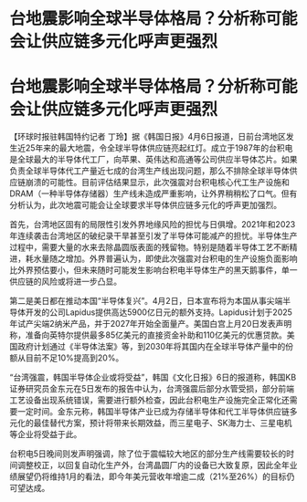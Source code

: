 # 台地震影响全球半导体格局？分析称可能会让供应链多元化呼声更强烈

# 台地震影响全球半导体格局？分析称可能会让供应链多元化呼声更强烈

【环球时报驻韩国特约记者
丁玲】据《韩国日报》4月6日报道，日前台湾地区发生近25年来的最大地震，令全球半导体供应链亮起红灯。成立于1987年的台积电是全球最大的半导体代工厂，向苹果、英伟达和高通等公司供应半导体芯片。如果负责全球半导体代工产量近七成的台湾生产线出现问题，那么不排除全球半导体供应链崩溃的可能性。目前评估结果显示，此次强震对台积电核心代工生产设施和DRAM（一种半导体存储器）生产线未造成严重影响，让外界稍稍松了口气。但有分析认为，此次地震可能会让全球要求半导体供应链多元化的呼声更加强烈。

首先，台湾地区固有的局限性引发外界地缘风险的担忧与日俱增。2021年和2023年连续袭击台湾地区的破纪录干旱甚至引发了半导体可能减产的担忧。半导体生产过程中，需要大量的水来去除晶圆版表面的残留物。特别是随着半导体工艺不断精进，耗水量随之增加。外界普遍认为，即使此次强震对台积电的生产设施负面影响比外界预估要小，但未来随时可能发生影响台积电半导体生产的黑天鹅事件，单一供应链的风险或将进一步凸显。

第二是美日都在推动本国“半导体复兴”。4月2日，日本宣布将为本国从事尖端半导体开发的公司Lapidus提供高达5900亿日元的额外支持。Lapidus计划于2025年试产尖端2纳米产品，并于2027年开始全面量产。美国白宫上月20日发表声明称，准备向英特尔提供最多85亿美元的直接资金补助和110亿美元的优惠贷款。美国政府计划通过《半导体法案》等，到2030年将其国内在全球半导体产量中的份额从目前不足10%提高到20%。

“台湾强震，韩国半导体企业或将受益”，韩国《文化日报》6日的报道称，韩国KB证券研究员金东元在5日发布的报告中认为，台湾强震后部分水管受损，部分前端工艺设备出现系统错误，需要进行额外检查，因此台积电生产设施完全正常化还需要一定时间。金东元称，韩国半导体产业已成为存储半导体和代工半导体供应链多元化的最佳替代方案，预计将带来长期效益，而三星电子、SK海力士、三星电机等企业将受益于此。

台积电5日晚间则发声明强调，除了位于震幅较大地区的部分生产线需要较长的时间调整校正，以回复自动化生产外，台湾晶圆厂内的设备已大致复原，因此全年业绩展望仍将维持1月的看法，即今年美元营收年增逾二成（21%至26%）的目标仍可望达成。

